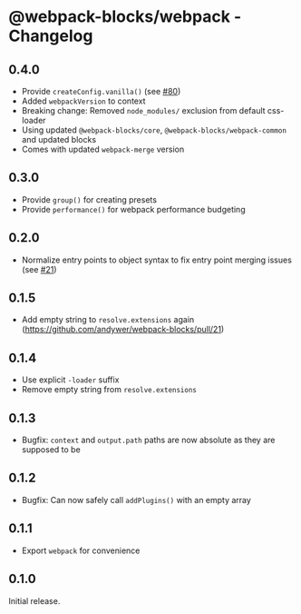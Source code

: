 # @webpack-blocks/webpack - Changelog

## 0.4.0

- Provide `createConfig.vanilla()` (see [#80](https://github.com/andywer/webpack-blocks/issues/80))
- Added `webpackVersion` to context
- Breaking change: Removed `node_modules/` exclusion from default css-loader
- Using updated `@webpack-blocks/core`, `@webpack-blocks/webpack-common` and updated blocks
- Comes with updated `webpack-merge` version

## 0.3.0

- Provide `group()` for creating presets
- Provide `performance()` for webpack performance budgeting

## 0.2.0

- Normalize entry points to object syntax to fix entry point merging issues (see [#21](https://github.com/andywer/webpack-blocks/pull/21))

## 0.1.5

- Add empty string to `resolve.extensions` again (https://github.com/andywer/webpack-blocks/pull/21)

## 0.1.4

- Use explicit `-loader` suffix
- Remove empty string from `resolve.extensions`

## 0.1.3

- Bugfix: `context` and `output.path` paths are now absolute as they are supposed to be

## 0.1.2

- Bugfix: Can now safely call `addPlugins()` with an empty array

## 0.1.1

- Export `webpack` for convenience

## 0.1.0

Initial release.
